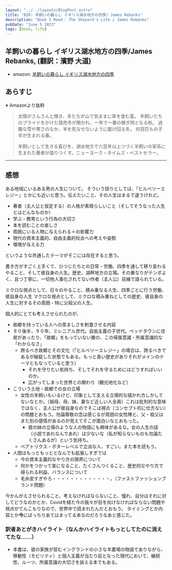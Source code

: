```yaml
---
layout: "../../layouts/BlogPost.astro"
title: "BIR: 羊飼いの暮らし イギリス湖水地方の四季/ James Rebanks"
description: "Book I Read： The Shepard's Life / James Rebanks"
pubDate: "June 5 2023"
tags: [book, life]
---
```


## 羊飼いの暮らし イギリス湖水地方の四季/James Rebanks, (翻訳：濱野 大道)

- amazon: [羊飼いの暮らし イギリス湖水地方の四季](https://www.amazon.co.jp/%E7%BE%8A%E9%A3%BC%E3%81%84%E3%81%AE%E6%9A%AE%E3%82%89%E3%81%97-%E3%82%A4%E3%82%AE%E3%83%AA%E3%82%B9%E6%B9%96%E6%B0%B4%E5%9C%B0%E6%96%B9%E3%81%AE%E5%9B%9B%E5%AD%A3-%E3%82%B8%E3%82%A7%E3%82%A4%E3%83%A0%E3%82%BA-%E3%83%AA%E3%83%BC%E3%83%90%E3%83%B3%E3%82%AF%E3%82%B9/dp/4152096683)

## あらすじ

※ Amazonより抜粋

> 太陽がさんさんと輝き、羊たちが山で気ままに草を食む夏。
> 羊飼いたちのプライドをかけた競売市が開かれ、一年で一番の稼ぎ時となる秋。
> 過酷な雪や寒さのなか、羊を死なせないように駆け回る冬。
> 何百匹もの子羊が生まれる春。
>
> 羊飼いとして生きる喜びを、湖水地方で六百年以上つづく羊飼いの家系に生まれた著者が語りつくす。ニューヨーク・タイムズ・ベストセラー。

---

## 感想

ある地域にいるある男の人生について。
そういう括りとしては、「ヒルベリーエレジー」とかにも近いと思う。伝えたいこと、その人生はまるで違うけれど。

- 著者（主人公と仮定する）の人格が素晴らしいこと（そしてそうなった人生とはどんなものか）
- 学ぶ・教育という行為の大切さ
- 本を読むことの楽しさ
- 周囲にいる人物に与えられる＋の影響力
- 現代の資本主義的、自由主義的社会への考えや姿勢
- 環境が与える力

というような共通したテーマがそこには存在すると思う。

書き方がすごく上手くて、ひつじたちとの日常・労働、四季を通して移り変わるやること、そして彼自身の人生。歴史、湖畔地方の立場。その重なりがテンポよく、且つ丁寧に、一切他人事化されてない作者（主人公）目線で語られている。

ミクロな視点として、日々のやること、積み重なる人生、四季ごとに行う労働、彼自身の人生
マクロな視点として、ミクロな積み重ねとしての歴史、彼自身の人生に対するその周囲・特に父祖父の人生。

個人的にとても考えさせられたのが、

- 故郷を持っている人への羨ましさを刺激させる内容
- ８０後半，９０年、ミレニアル世代。自由主義の子世代。ベッドタウンに住居があったり、「故郷」をもっていない層の、この帰属意識・所属意識的な「わからなさ」
  - 誇るべき故郷とその文化（「ヒルベリーエレジー」の場合は、誇るべきであるが破綻した状態でもある。もっと長い歴史がありそれがメインのテーマともなっていると思う）
    - それを守りたい気持ち、そしてそれを守るためにはどうすればいいのか。
    - 広がってしまった世界との関わり（観光地化など）
- こういう土地・故郷での女の立場
  - 女性の羊飼いもいるけど、印象として支える立場的な描かれ方しかしてないなとか。（祖母、母、妹、妻など近しい人全員）これは批判的な意味ではなく、主人公が彼自身なのでそこは視点（コンセプト的に仕方ない）の問題とおもう。勿論尊敬の念は感じるが周囲の女性陣と、父・祖父はまた別の感情があるのが見えてそこが面白いなとおもった。
    - 彼の妹の立場のような人の物語にも興味があるな。女の人生の話（小説であれなんであれ）は少ないな（私が知らないものも勿論たくさんあるが）という気持ち。
  - ベアトリクス・ポターレベルで立派な人、すごい。また本を読もう。
- 人間はもっともっととなんでも拡張しすぎでは
  - 今の資本主義的なやり方の限界について
  - 何かをつかって楽になること、たくさんつくること、歴史的なやり方で得られる利益、バランスについて
  - 毛糸安すぎやろ・・・・・・・・・・・・・。（ファストファッションブランド問題）

今かんがえさせられること、考えなければならないこと、憧れ、自分はそれに対してどうなのかとか、Covidを経た今の我々が目を向けなければならない問題や視点がてんこもりなので、世界中で読まれたんだとおもう。
タイミングとか内容とか**今**にばっちりあてはまってる本なのだろうなあと感じた。


### 訳者あとがきハイライト（なんかハイライトもっとしてたのに消えてたな……）

- 本書は、彼の家族が営むイングランドの小さな羊農場の物語でありながら、移動性（モビリティ）と個人主義が当たり前となった現代において、継続性、ルーツ、所属意識の大切さを訴える本でもある。